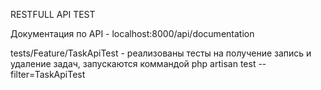 RESTFULL API TEST

Документация по API - localhost:8000/api/documentation

tests/Feature/TaskApiTest - реализованы тесты на получение запись и удаление задач, запускаются коммандой php artisan test --filter=TaskApiTest

